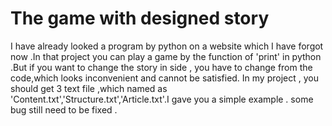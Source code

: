 # The game with designed story
 
 I have already looked a program by python on a website which I have forgot now .In that project you can play a game by the function of 'print' in python .But if you want to change the story in side , you have to change from the code,which looks inconvenient and cannot be satisfied.
 In my project , you should get 3 text file ,which named as 'Content.txt','Structure.txt','Article.txt'.I gave you a simple example .
 some bug still need to be fixed .